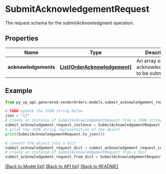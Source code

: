 # SubmitAcknowledgementRequest

The request schema for the submitAcknowledgment operation.

## Properties

Name | Type | Description | Notes
------------ | ------------- | ------------- | -------------
**acknowledgements** | [**List[OrderAcknowledgement]**](OrderAcknowledgement.md) | An array of order acknowledgements to be submitted. | [optional] 

## Example

```python
from py_sp_api.generated.vendorOrders.models.submit_acknowledgement_request import SubmitAcknowledgementRequest

# TODO update the JSON string below
json = "{}"
# create an instance of SubmitAcknowledgementRequest from a JSON string
submit_acknowledgement_request_instance = SubmitAcknowledgementRequest.from_json(json)
# print the JSON string representation of the object
print(SubmitAcknowledgementRequest.to_json())

# convert the object into a dict
submit_acknowledgement_request_dict = submit_acknowledgement_request_instance.to_dict()
# create an instance of SubmitAcknowledgementRequest from a dict
submit_acknowledgement_request_from_dict = SubmitAcknowledgementRequest.from_dict(submit_acknowledgement_request_dict)
```
[[Back to Model list]](../README.md#documentation-for-models) [[Back to API list]](../README.md#documentation-for-api-endpoints) [[Back to README]](../README.md)


